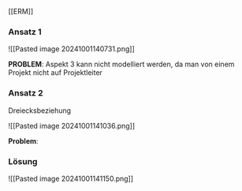 [[ERM]]
### Ansatz 1

![[Pasted image 20241001140731.png]]

**PROBLEM**: Aspekt 3 kann nicht modelliert werden, da man von einem Projekt  nicht auf Projektleiter 

### Ansatz 2
Dreiecksbeziehung

![[Pasted image 20241001141036.png]]


**Problem**: 


### Lösung
![[Pasted image 20241001141150.png]]